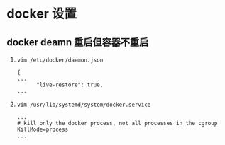 # docker 设置

## docker deamn 重启但容器不重启

1. `vim /etc/docker/daemon.json`

    ```
    {
    ...
          "live-restore": true,
    ...
    ```
    
2. `vim /usr/lib/systemd/system/docker.service`
  
    ```
    ...
    # kill only the docker process, not all processes in the cgroup
    KillMode=process
    ...
    ```

